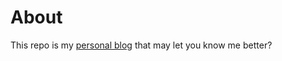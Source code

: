 # About
This repo is my [personal blog](https://jint-lzxy.github.io/) that may let you know me better?

